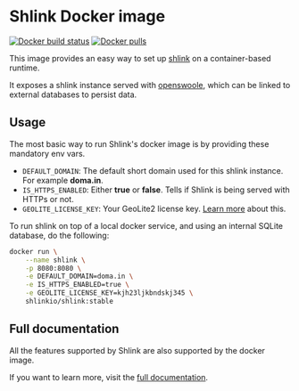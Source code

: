# Shlink Docker image

[![Docker build status](https://img.shields.io/github/workflow/status/shlinkio/shlink/Build%20docker%20image?logo=docker&style=flat-square)](https://github.com/shlinkio/shlink/actions?query=workflow%3A%22Build+docker+image%22)
[![Docker pulls](https://img.shields.io/docker/pulls/shlinkio/shlink.svg?logo=docker&style=flat-square)](https://hub.docker.com/r/shlinkio/shlink/)

This image provides an easy way to set up [shlink](https://shlink.io) on a container-based runtime.

It exposes a shlink instance served with [openswoole](https://www.swoole.co.uk/), which can be linked to external databases to persist data.

## Usage

The most basic way to run Shlink's docker image is by providing these mandatory env vars.

* `DEFAULT_DOMAIN`: The default short domain used for this shlink instance. For example **doma.in**.
* `IS_HTTPS_ENABLED`: Either **true** or **false**. Tells if Shlink is being served with HTTPs or not.
* `GEOLITE_LICENSE_KEY`: Your GeoLite2 license key. [Learn more](https://shlink.io/documentation/geolite-license-key/) about this.

To run shlink on top of a local docker service, and using an internal SQLite database, do the following:

```bash
docker run \
    --name shlink \
    -p 8080:8080 \
    -e DEFAULT_DOMAIN=doma.in \
    -e IS_HTTPS_ENABLED=true \
    -e GEOLITE_LICENSE_KEY=kjh23ljkbndskj345 \
    shlinkio/shlink:stable
```

## Full documentation

All the features supported by Shlink are also supported by the docker image.

If you want to learn more, visit the [full documentation](https://shlink.io/documentation/install-docker-image/).
